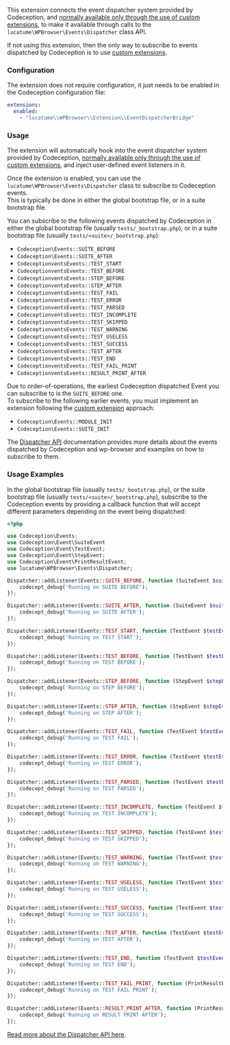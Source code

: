 This extension connects the event dispatcher system provided by Codeception, and [normally available only through the
use of custom extensions][1], to make it available through calls to the `lucatume\WPBrowser\Events\Dispatcher` class 
API.

If not using this extension, then the only way to subscribe to events dispatched by Codeception is to use [custom
extensions][1].

### Configuration

The extension does not require configuration, it just needs to be enabled in the Codeception configuration file:

```yaml
extensions:
  enabled:
    - "lucatume\\WPBrowser\\Extension\\EventDispatcherBridge"
```

### Usage

The extension will automatically hook into the event dispatcher system provided by Codeception, [normally available only
through the use of custom extensions][1], and inject user-defined event listeners in it.

Once the extension is enabled, you can use the `lucatume\WPBrowser\Events\Dispatcher` class to subscribe to Codeception 
events.  
This is typically be done in either the global bootstrap file, or in a suite bootstrap file.  

You can subscribe to the following events dispatched by Codeception in either the global bootstrap file 
(usually `tests/_bootstrap.php`), or in a suite bootstrap file (usually `tests/<suite>/_bootstrap.php`):

* `Codeception\Events::SUITE_BEFORE`
* `Codeception\Events::SUITE_AFTER`
* `CodeceptionventsEvents::TEST_START`
* `CodeceptionventsEvents::TEST_BEFORE`
* `CodeceptionventsEvents::STEP_BEFORE`
* `CodeceptionventsEvents::STEP_AFTER`
* `CodeceptionventsEvents::TEST_FAIL`
* `CodeceptionventsEvents::TEST_ERROR`
* `CodeceptionventsEvents::TEST_PARSED`
* `CodeceptionventsEvents::TEST_INCOMPLETE`
* `CodeceptionventsEvents::TEST_SKIPPED`
* `CodeceptionventsEvents::TEST_WARNING`
* `CodeceptionventsEvents::TEST_USELESS`
* `CodeceptionventsEvents::TEST_SUCCESS`
* `CodeceptionventsEvents::TEST_AFTER`
* `CodeceptionventsEvents::TEST_END`
* `CodeceptionventsEvents::TEST_FAIL_PRINT`
* `CodeceptionventsEvents::RESULT_PRINT_AFTER`

Due to order-of-operations, the earliest Codeception dispatched Event you can subscribe to is the `SUITE_BEFORE` one.  
To subscribe to the following earlier events, you must implement an extension following the [custom extension][1]
approach:

* `Codeception\Events::MODULE_INIT`
* `Codeception\Events::SUITE_INIT`

The [Dispatcher API][2] documentation provides more details about the events dispatched by Codeception and wp-browser
and examples on how to subscribe to them.

### Usage Examples

In the global bootstrap file (usually `tests/_bootstrap.php`), or the suite bootstrap file (usually 
`tests/<suite>/_bootstrap.php`), subscribe to the Codeception events by providing a callback function that will accept
different parameters depending on the event being dispatched:

```php
<?php

use Codeception\Events;
use Codeception\Event\SuiteEvent
use Codeception\Event\TestEvent;
use Codeception\Event\StepEvent;
use Codeception\Event\PrintResultEvent;
use lucatume\WPBrowser\Events\Dispatcher;

Dispatcher::addListener(Events::SUITE_BEFORE, function (SuiteEvent $suiteEvent) {
    codecept_debug('Running on SUITE BEFORE');
});

Dispatcher::addListener(Events::SUITE_AFTER, function (SuiteEvent $suiteEvent) {
    codecept_debug('Running on SUITE AFTER');
});

Dispatcher::addListener(Events::TEST_START, function (TestEvent $testEvent) {
    codecept_debug('Running on TEST START');
});

Dispatcher::addListener(Events::TEST_BEFORE, function (TestEvent $testEvent) {
    codecept_debug('Running on TEST BEFORE');
});

Dispatcher::addListener(Events::STEP_BEFORE, function (StepEvent $stepEvent) {
    codecept_debug('Running on STEP BEFORE');
});

Dispatcher::addListener(Events::STEP_AFTER, function (StepEvent $stepEvent) {
    codecept_debug('Running on STEP AFTER');
});

Dispatcher::addListener(Events::TEST_FAIL, function (TestEvent $testEvent) {
    codecept_debug('Running on TEST FAIL');
});

Dispatcher::addListener(Events::TEST_ERROR, function (TestEvent $testEvent) {
    codecept_debug('Running on TEST ERROR');
});

Dispatcher::addListener(Events::TEST_PARSED, function (TestEvent $testEvent) {
    codecept_debug('Running on TEST PARSED');
});

Dispatcher::addListener(Events::TEST_INCOMPLETE, function (TestEvent $testEvent) {
    codecept_debug('Running on TEST INCOMPLETE');
});

Dispatcher::addListener(Events::TEST_SKIPPED, function (TestEvent $testEvent) {
    codecept_debug('Running on TEST SKIPPED');
});

Dispatcher::addListener(Events::TEST_WARNING, function (TestEvent $testEvent) {
    codecept_debug('Running on TEST WARNING');
});

Dispatcher::addListener(Events::TEST_USELESS, function (TestEvent $testEvent) {
    codecept_debug('Running on TEST USELESS');
});

Dispatcher::addListener(Events::TEST_SUCCESS, function (TestEvent $testEvent) {
    codecept_debug('Running on TEST SUCCESS');
});

Dispatcher::addListener(Events::TEST_AFTER, function (TestEvent $testEvent) {
    codecept_debug('Running on TEST AFTER');
});

Dispatcher::addListener(Events::TEST_END, function (TestEvent $testEvent) {
    codecept_debug('Running on TEST END');
});

Dispatcher::addListener(Events::TEST_FAIL_PRINT, function (PrintResultEvent $printResultEvent) {
    codecept_debug('Running on TEST FAIL PRINT');
});

Dispatcher::addListener(Events::RESULT_PRINT_AFTER, function (PrintResultEvent $printResultEvent) {
    codecept_debug('Running on RESULT PRINT AFTER');
});
```

[Read more about the Dispatcher API here][2].

[1]: https://codeception.com/docs/Customization#Extension
[2]: ../DispatcherAPI.md
